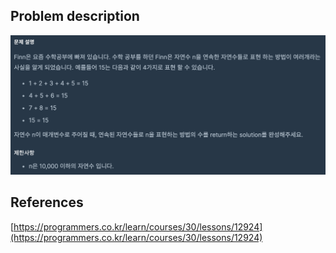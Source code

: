 ## Problem description
![Problem description](./Problem-12924.png)

## References
[https://programmers.co.kr/learn/courses/30/lessons/12924](https://programmers.co.kr/learn/courses/30/lessons/12924)
